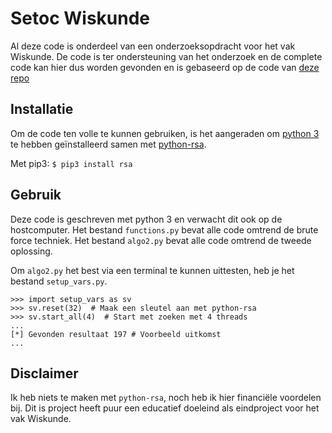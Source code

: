 # Setoc Wiskunde
Al deze code is onderdeel van een onderzoeksopdracht voor het vak Wiskunde.
De code is ter ondersteuning van het onderzoek en de complete code kan hier
dus worden gevonden en is gebaseerd op de code van [deze repo]("https://github.com/sybrenstuvel/python-rsa")
## Installatie
Om de code ten volle te kunnen gebruiken, is het aangeraden om
[python 3]("https://www.python.org/downloads/") te hebben
geïnstalleerd samen met [python-rsa]("https://github.com/sybrenstuvel/python-rsa").

Met pip3: `$ pip3 install rsa`

## Gebruik
Deze code is geschreven met python 3 en verwacht dit ook op de hostcomputer.
Het bestand `functions.py` bevat alle code omtrend de brute force techniek.
Het bestand `algo2.py` bevat alle code omtrend de tweede oplossing.

Om `algo2.py` het best via een terminal te kunnen uittesten, heb je het bestand
`setup_vars.py`.
``` python3
>>> import setup_vars as sv
>>> sv.reset(32)  # Maak een sleutel aan met python-rsa
>>> sv.start_all(4)  # Start met zoeken met 4 threads
...
[*] Gevonden resultaat 197 # Voorbeeld uitkomst
...
```

## Disclaimer
Ik heb niets te maken met `python-rsa`, noch heb ik hier financiële voordelen
bij. Dit is project heeft puur een educatief doeleind als eindproject
voor het vak Wiskunde.